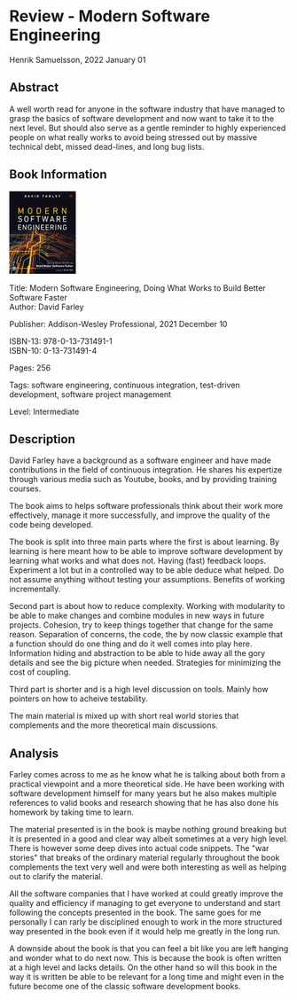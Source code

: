 # Review - Modern Software Engineering

Henrik Samuelsson, 2022 January 01

## Abstract

A well worth read for anyone in the software industry that have managed to grasp the basics of software development and now want to take it to the next level. But should also serve as a gentle reminder to highly experienced people on what really works to avoid being stressed out by massive technical debt, missed dead-lines, and long bug lists.

## Book Information

![Picture of book cover](cover-modern-software-engineering-by-david-farley-120-x-149.jpg)

Title: Modern Software Engineering, Doing What Works to Build Better Software Faster  
Author: David Farley  

Publisher: Addison-Wesley Professional, 2021 December 10  

ISBN-13: 978-0-13-731491-1  
ISBN-10: 0-13-731491-4  

Pages: 256

Tags: software engineering, continuous integration, test-driven development, software project management

Level: Intermediate

## Description

David Farley have a background as a software engineer and have made contributions in the field of continuous integration. He shares his expertize through various media such as Youtube, books, and by providing training courses.

The book aims to helps software professionals think about their work more effectively, manage it more successfully, and improve the quality of the code being developed.

The book is split into three main parts where the first is about learning. By learning is here meant how to be able to improve software development by learning what works and what does not. Having (fast) feedback loops. Experiment a lot but in a controlled way to be able deduce what helped. Do not assume anything without testing your assumptions. Benefits of working incrementally.

Second part is about how to reduce complexity. Working with modularity to be able to make changes and combine modules in new ways in future projects. Cohesion, try to keep things together that change for the same reason. Separation of concerns, the code, the by now classic example that a function should do one thing and do it well comes into play here. Information hiding and abstraction to be able to hide away all the gory details and see the big picture when needed. Strategies for minimizing the cost of coupling.

Third part is shorter and is a high level discussion on tools. Mainly how pointers on how to acheive testability.

The main material is mixed up with short real world stories that complements and the more theoretical main discussions.

## Analysis

Farley comes across to me as he know what he is talking about both from a practical viewpoint and a more theoretical side. He have been working with software development himself for many years but he also makes multiple references to valid books and research showing that he has also done his homework by taking time to learn.

The material presented is in the book is maybe nothing ground breaking but it is presented in a good and clear way albeit sometimes at a very high level. There is however some deep dives into actual code snippets. The "war stories" that breaks of the ordinary material regularly throughout the book complements the text very well and were both interesting as well as helping out to clarify the material.

All the software companies that I have worked at could greatly improve the quality and efficiency if managing to get everyone to understand and start following the concepts presented in the book. The same goes for me personally I can rarly be disciplined enough to work in the more structured way presented in the book even if it would help me greatly in the long run.

A downside about the book is that you can feel a bit like you are left hanging and wonder what to do next now. This is because the book is often written at a high level and lacks details. On the other hand so will this book in the way it is written be able to be relevant for a long time and might even in the future become one of the classic software development books.
